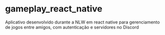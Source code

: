 # gameplay_react_native
Aplicativo desenvolvido durante a NLW em react native para gerenciamento de jogos entre amigos, com autenticação e servidores no Discord
